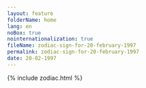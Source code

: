 ```yaml
---
layout: feature
folderName: home
lang: en
noBox: true
nointernationalization: true
fileName: zodiac-sign-for-20-february-1997
permalink: zodiac-sign-for-20-february-1997
date: 20-02-1997
---
```

{% include zodiac.html %}

